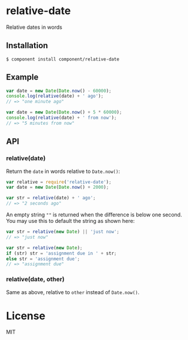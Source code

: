 
# relative-date

  Relative dates in words

## Installation

    $ component install component/relative-date

## Example

```js
var date = new Date(Date.now() - 60000);
console.log(relative(date) + ' ago');
// => "one minute ago"

var date = new Date(Date.now() + 5 * 60000);
console.log(relative(date) + ' from now');
// => "5 minutes from now"
```

## API

### relative(date)

  Return the `date` in words relative to `Date.now()`:

```js
var relative = require('relative-date');
var date = new Date(Date.now() + 2000);

var str = relative(date) + ' ago';
// => "2 seconds ago"
```

  An empty string `""` is returned when the difference
  is below one second. You may use this to default
  the string as shown here:

```js
var str = relative(new Date) || 'just now';
// => "just now"

var str = relative(new Date);
if (str) str = 'assignment due in ' + str;
else str = 'assignment due';
// => "assignment due"
```

### relative(date, other)

  Same as above, relative to `other` instead of `Date.now()`.

# License

  MIT
